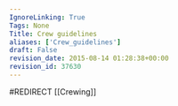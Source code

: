 ```yaml
---
IgnoreLinking: True
Tags: None
Title: Crew guidelines
aliases: ['Crew_guidelines']
draft: False
revision_date: 2015-08-14 01:28:38+00:00
revision_id: 37630
---
```


#REDIRECT [[Crewing]]